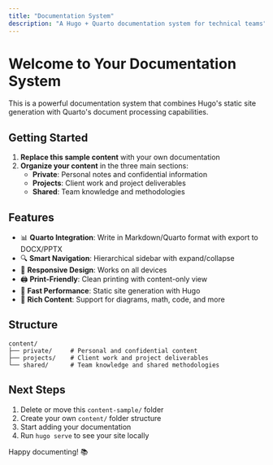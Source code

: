 ```yaml
---
title: "Documentation System"
description: "A Hugo + Quarto documentation system for technical teams"
---
```


# Welcome to Your Documentation System

This is a powerful documentation system that combines Hugo's static site generation with Quarto's document processing capabilities.

## Getting Started

1. **Replace this sample content** with your own documentation
2. **Organize your content** in the three main sections:
   - **Private**: Personal notes and confidential information
   - **Projects**: Client work and project deliverables  
   - **Shared**: Team knowledge and methodologies

## Features

- 📊 **Quarto Integration**: Write in Markdown/Quarto format with export to DOCX/PPTX
- 🔍 **Smart Navigation**: Hierarchical sidebar with expand/collapse
- 📱 **Responsive Design**: Works on all devices
- 🖨️ **Print-Friendly**: Clean printing with content-only view
- 🚀 **Fast Performance**: Static site generation with Hugo
- 📝 **Rich Content**: Support for diagrams, math, code, and more

## Structure

```
content/
├── private/     # Personal and confidential content
├── projects/    # Client work and project deliverables
└── shared/      # Team knowledge and shared methodologies
```

## Next Steps

1. Delete or move this `content-sample/` folder
2. Create your own `content/` folder structure
3. Start adding your documentation
4. Run `hugo serve` to see your site locally

Happy documenting! 📚